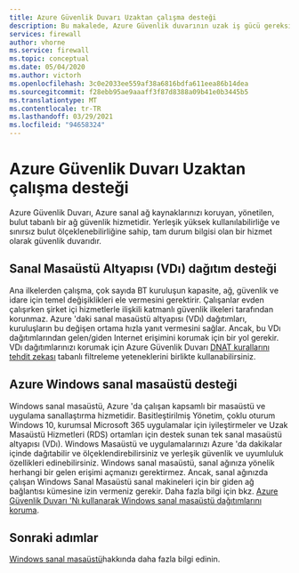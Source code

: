 ```yaml
---
title: Azure Güvenlik Duvarı Uzaktan çalışma desteği
description: Bu makalede, Azure Güvenlik duvarının uzak iş gücü gereksinimlerinizi nasıl destekleyedikleri gösterilmektedir.
services: firewall
author: vhorne
ms.service: firewall
ms.topic: conceptual
ms.date: 05/04/2020
ms.author: victorh
ms.openlocfilehash: 3c0e2033ee559af38a6816bdfa611eea86b14dea
ms.sourcegitcommit: f28ebb95ae9aaaff3f87d8388a09b41e0b3445b5
ms.translationtype: MT
ms.contentlocale: tr-TR
ms.lasthandoff: 03/29/2021
ms.locfileid: "94658324"
---
```

# <a name="azure-firewall-remote-work-support"></a>Azure Güvenlik Duvarı Uzaktan çalışma desteği

Azure Güvenlik Duvarı, Azure sanal ağ kaynaklarınızı koruyan, yönetilen, bulut tabanlı bir ağ güvenlik hizmetidir. Yerleşik yüksek kullanılabilirliğe ve sınırsız bulut ölçeklenebilirliğine sahip, tam durum bilgisi olan bir hizmet olarak güvenlik duvarıdır.

## <a name="virtual-desktop-infrastructure-vdi-deployment-support"></a>Sanal Masaüstü Altyapısı (VDı) dağıtım desteği

Ana ilkelerden çalışma, çok sayıda BT kuruluşun kapasite, ağ, güvenlik ve idare için temel değişiklikleri ele vermesini gerektirir. Çalışanlar evden çalışırken şirket içi hizmetlerle ilişkili katmanlı güvenlik ilkeleri tarafından korunmaz. Azure 'daki sanal masaüstü altyapısı (VDı) dağıtımları, kuruluşların bu değişen ortama hızla yanıt vermesini sağlar. Ancak, bu VDı dağıtımlarından gelen/giden Internet erişimini korumak için bir yol gerekir. VDı dağıtımlarınızı korumak için Azure Güvenlik Duvarı [DNAT kurallarını](rule-processing.md) [tehdit zekası](threat-intel.md) tabanlı filtreleme yeteneklerini birlikte kullanabilirsiniz.

## <a name="azure-windows-virtual-desktop-support"></a>Azure Windows sanal masaüstü desteği

Windows sanal masaüstü, Azure 'da çalışan kapsamlı bir masaüstü ve uygulama sanallaştırma hizmetidir. Basitleştirilmiş Yönetim, çoklu oturum Windows 10, kurumsal Microsoft 365 uygulamalar için iyileştirmeler ve Uzak Masaüstü Hizmetleri (RDS) ortamları için destek sunan tek sanal masaüstü altyapısı (VDı). Windows Masaüstü ve uygulamalarınızı Azure 'da dakikalar içinde dağıtabilir ve ölçeklendirebilirsiniz ve yerleşik güvenlik ve uyumluluk özellikleri edinebilirsiniz. Windows sanal masaüstü, sanal ağınıza yönelik herhangi bir gelen erişimi açmanızı gerektirmez. Ancak, sanal ağınızda çalışan Windows Sanal Masaüstü sanal makineleri için bir giden ağ bağlantısı kümesine izin vermeniz gerekir. Daha fazla bilgi için bkz. [Azure Güvenlik Duvarı 'Nı kullanarak Windows sanal masaüstü dağıtımlarını koruma](protect-windows-virtual-desktop.md).

## <a name="next-steps"></a>Sonraki adımlar

[Windows sanal masaüstü](../virtual-desktop/index.yml)hakkında daha fazla bilgi edinin.